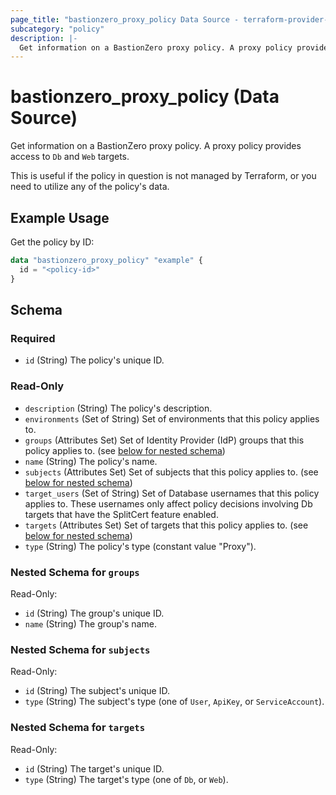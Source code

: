 ```yaml
---
page_title: "bastionzero_proxy_policy Data Source - terraform-provider-bastionzero"
subcategory: "policy"
description: |-
  Get information on a BastionZero proxy policy. A proxy policy provides access to Db and Web targets.
---
```


# bastionzero_proxy_policy (Data Source)

Get information on a BastionZero proxy policy. A proxy policy provides access to `Db` and `Web` targets.

This is useful if the policy in question is not managed by Terraform, or you
need to utilize any of the policy's data.

## Example Usage

Get the policy by ID:

```terraform
data "bastionzero_proxy_policy" "example" {
  id = "<policy-id>"
}
```

<!-- schema generated by tfplugindocs -->
## Schema

### Required

- `id` (String) The policy's unique ID.

### Read-Only

- `description` (String) The policy's description.
- `environments` (Set of String) Set of environments that this policy applies to.
- `groups` (Attributes Set) Set of Identity Provider (IdP) groups that this policy applies to. (see [below for nested schema](#nestedatt--groups))
- `name` (String) The policy's name.
- `subjects` (Attributes Set) Set of subjects that this policy applies to. (see [below for nested schema](#nestedatt--subjects))
- `target_users` (Set of String) Set of Database usernames that this policy applies to. These usernames only affect policy decisions involving Db targets that have the SplitCert feature enabled.
- `targets` (Attributes Set) Set of targets that this policy applies to. (see [below for nested schema](#nestedatt--targets))
- `type` (String) The policy's type (constant value "Proxy").

<a id="nestedatt--groups"></a>
### Nested Schema for `groups`

Read-Only:

- `id` (String) The group's unique ID.
- `name` (String) The group's name.


<a id="nestedatt--subjects"></a>
### Nested Schema for `subjects`

Read-Only:

- `id` (String) The subject's unique ID.
- `type` (String) The subject's type (one of `User`, `ApiKey`, or `ServiceAccount`).


<a id="nestedatt--targets"></a>
### Nested Schema for `targets`

Read-Only:

- `id` (String) The target's unique ID.
- `type` (String) The target's type (one of `Db`, or `Web`).